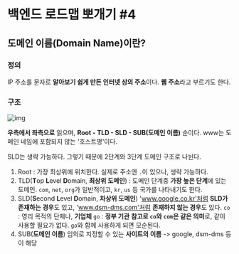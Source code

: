 # 백엔드 로드맵 뽀개기 #4

## 도메인 이름(Domain Name)이란?

### 정의

IP 주소를 문자로 **알아보기 쉽게 만든 인터넷 상의 주소**이다.
**웹 주소**라고 부르기도 한다.

### 구조

![img](https://velog.velcdn.com/images%2Fm-vault%2Fpost%2Faa47ab6d-b47e-4150-b23d-4feb79d20924%2F1.png)

**우측에서 좌측으로** 읽으며, **Root - TLD - SLD - SUB(도메인 이름)** 순이다.
www는 도메인 네임에 포함되지 않는 '호스트명'이다.

SLD는 생략 가능하다. 그렇기 때문에 2단계와 3단계 도메인 구조로 나뉜다.

1. Root :
   가장 최상위에 위치한다.
   실제로 주소엔 `.`이 있으나, 생략 가능하다.
2. TLD(**T**op **L**evel **D**omain, **최상위 도메인**) :
   도메인 단계중 **가장 높은 단계**에 있는 도메인.
   `com`,  `net`, `org`가 일반적이고, `kr`,  `us` 등 국가를 나타내기도 한다.
3. SLD(**S**econd **L**evel **D**omain, **차상위 도메인**)
   'www.google.co.kr'처럼 **SLD가 존재하는 경우**도 있고, 'www.dsm-dms.com'처럼 **존재하지 않는 경우**도 있다.
   `co` : 영리 목적의 단체나, **기업체**
   `go` : **정부 기관**
   **참고로 `co`와 `com`은 같은 의미**로, 같이 사용할 필요가 없다. `go`와 함께 사용하게 되면 모순된다.
4. SUB(**도메인 이름**)
   임의로 지정할 수 있는 **사이트의 이름**
   -> google, dsm-dms 등이 해당
